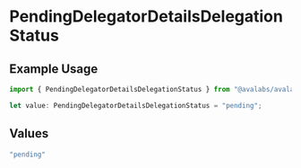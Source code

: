 # PendingDelegatorDetailsDelegationStatus

## Example Usage

```typescript
import { PendingDelegatorDetailsDelegationStatus } from "@avalabs/avalanche-sdk/models/components";

let value: PendingDelegatorDetailsDelegationStatus = "pending";
```

## Values

```typescript
"pending"
```